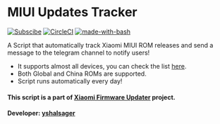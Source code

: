 # MIUI Updates Tracker

[![Subscibe](https://img.shields.io/badge/Telegram-Subscribe-blue.svg)](https://t.me/MIUIUpdatesTracker)
[![CircleCI](https://circleci.com/gh/XiaomiFirmwareUpdater/miui-updates-tracker/tree/stable.svg?style=svg)](https://circleci.com/gh/XiaomiFirmwareUpdater/miui-updates-tracker/tree/stable)
[![made-with-bash](https://img.shields.io/badge/Made%20with-Bash-1f425f.svg)](https://www.gnu.org/software/bash/)

A Script that automatically track Xiaomi MIUI ROM releases and send a message to the telegram channel to notify users!

- It supports almost all devices, you can check the list [here](https://github.com/XiaomiFirmwareUpdater/miui-updates-tracker/blob/stable/devices).
- Both Global and China ROMs are supported.
- Script runs automatically every day!

#### This script is a part of [Xiaomi Firmware Updater](https://github.com/XiaomiFirmwareUpdater) project.
#### Developer: [yshalsager](https://github.com/yshalsager)
